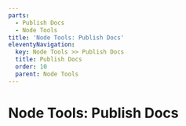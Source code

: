 ```yaml
---
parts:
  - Publish Docs
  - Node Tools
title: 'Node Tools: Publish Docs'
eleventyNavigation:
  key: Node Tools >> Publish Docs
  title: Publish Docs
  order: 10
  parent: Node Tools
---
```


# Node Tools: Publish Docs
